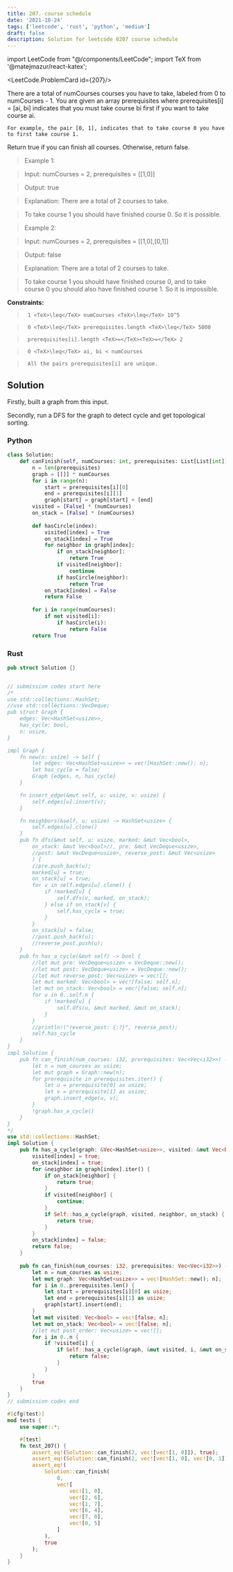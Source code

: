 ```yaml
---
title: 207. course schedule
date: '2021-10-24'
tags: ['leetcode', 'rust', 'python', 'medium']
draft: false
description: Solution for leetcode 0207 course schedule
---
```

import LeetCode from "@/components/LeetCode";
import TeX from '@matejmazur/react-katex';

<LeetCode.ProblemCard id={207}/>
 

  There are a total of numCourses courses you have to take, labeled from 0 to numCourses - 1. You are given an array prerequisites where prerequisites[i] <TeX>=</TeX> [ai, bi] indicates that you must take course bi first if you want to take course ai.

  

  	For example, the pair [0, 1], indicates that to take course 0 you have to first take course 1.

  

  Return true if you can finish all courses. Otherwise, return false.

   

 >   Example 1:

  

 >   Input: numCourses <TeX>=</TeX> 2, prerequisites <TeX>=</TeX> [[1,0]]

 >   Output: true

 >   Explanation: There are a total of 2 courses to take. 

 >   To take course 1 you should have finished course 0. So it is possible.

  

 >   Example 2:

  

 >   Input: numCourses <TeX>=</TeX> 2, prerequisites <TeX>=</TeX> [[1,0],[0,1]]

 >   Output: false

 >   Explanation: There are a total of 2 courses to take. 

 >   To take course 1 you should have finished course 0, and to take course 0 you should also have finished course 1. So it is impossible.

  

   

  **Constraints:**

  

 >   	1 <TeX>\leq</TeX> numCourses <TeX>\leq</TeX> 10^5

 >   	0 <TeX>\leq</TeX> prerequisites.length <TeX>\leq</TeX> 5000

 >   	prerequisites[i].length <TeX>=</TeX><TeX>=</TeX> 2

 >   	0 <TeX>\leq</TeX> ai, bi < numCourses

 >   	All the pairs prerequisites[i] are unique.


## Solution
Firstly, built a graph from this input. 

Secondly, run a DFS for the graph to detect cycle and get topological sorting.

### Python
```python
class Solution:
    def canFinish(self, numCourses: int, prerequisites: List[List[int]]) -> bool:
        n = len(prerequisites)
        graph = [[]] * numCourses
        for i in range(n):
            start = prerequisites[i][0] 
            end = prerequisites[i][1]
            graph[start] = graph[start] + [end]
        visited = [False] * (numCourses)
        on_stack = [False] * (numCourses)
        
        def hasCircle(index):
            visited[index] = True
            on_stack[index] = True
            for neighbor in graph[index]:
                if on_stack[neighbor]:
                    return True
                if visited[neighbor]:
                    continue
                if hasCircle(neighbor):
                    return True
            on_stack[index] = False
            return False
            
        for i in range(numCourses):
            if not visited[i]:
                if hasCircle(i):
                    return False
        return True
```
### Rust
```rust
pub struct Solution {}


// submission codes start here
/*
use std::collections::HashSet;
//use std::collections::VecDeque;
pub struct Graph {
    edges: Vec<HashSet<usize>>,
    has_cycle: bool,
    n: usize,
}

impl Graph {
    fn new(n: usize) -> Self {
        let edges: Vec<HashSet<usize>> = vec![HashSet::new(); n];
        let has_cycle = false;
        Graph {edges, n, has_cycle}
    }

    fn insert_edge(&mut self, u: usize, v: usize) {
        self.edges[u].insert(v);
    }

    fn neighbors(&self, u: usize) -> HashSet<usize> {
        self.edges[u].clone()
    }
    pub fn dfs(&mut self, u: usize, marked: &mut Vec<bool>, 
        on_stack: &mut Vec<bool>//, pre: &mut VecDeque<usize>, 
        //post: &mut VecDeque<usize>, reverse_post: &mut Vec<usize>
        ) {
        //pre.push_back(u);
        marked[u] = true;
        on_stack[u] = true;
        for v in self.edges[u].clone() {
            if !marked[v] {
                self.dfs(v, marked, on_stack);
            } else if on_stack[v] {
                self.has_cycle = true;
            } 
        }
        on_stack[u] = false;
        //post.push_back(u);
        //reverse_post.push(u);
    }
    pub fn has_a_cycle(&mut self) -> bool {
        //let mut pre: VecDeque<usize> = VecDeque::new(); 
        //let mut post: VecDeque<usize> = VecDeque::new();
        //let mut reverse_post: Vec<usize> = vec![];
        let mut marked: Vec<bool> = vec![false; self.n];
        let mut on_stack: Vec<bool> = vec![false; self.n];
        for u in 0..self.n {
            if !marked[u] {
                self.dfs(u, &mut marked, &mut on_stack);
            }
        }
        //println!("reverse_post: {:?}", reverse_post);
        self.has_cycle
    }
}
impl Solution {
    pub fn can_finish(num_courses: i32, prerequisites: Vec<Vec<i32>>) -> bool {
        let n = num_courses as usize;
        let mut graph = Graph::new(n);
        for prerequisite in prerequisites.iter() {
            let u = prerequisite[0] as usize;
            let v = prerequisite[1] as usize;
            graph.insert_edge(u, v);
        }
        !graph.has_a_cycle()
    }
}
*/
use std::collections::HashSet;
impl Solution {
    pub fn has_a_cycle(graph: &Vec<HashSet<usize>>, visited: &mut Vec<bool>, index: usize, on_stack: &mut Vec<bool>) -> bool {
        visited[index] = true;
        on_stack[index] = true;
        for &neighbor in graph[index].iter() {
            if on_stack[neighbor] {
                return true;
            }
            if visited[neighbor] {
                continue;
            }
            if Self::has_a_cycle(graph, visited, neighbor, on_stack) {
                return true;
            }
        }
        on_stack[index] = false;
        return false;
    }
    
    pub fn can_finish(num_courses: i32, prerequisites: Vec<Vec<i32>>) -> bool {
        let n = num_courses as usize;
        let mut graph: Vec<HashSet<usize>> = vec![HashSet::new(); n];
        for i in 0..prerequisites.len() {
            let start = prerequisites[i][0] as usize;
            let end = prerequisites[i][1] as usize;
            graph[start].insert(end);
        }
        let mut visited: Vec<bool> = vec![false; n];
        let mut on_stack: Vec<bool> = vec![false; n];
        //let mut post_order: Vec<usize> = vec![];
        for i in 0..n {
            if !visited[i] {
                if Self::has_a_cycle(&graph, &mut visited, i, &mut on_stack) {
                    return false;
                }
            }
        }
        true
    }
}
// submission codes end

#[cfg(test)]
mod tests {
    use super::*;

    #[test]
    fn test_207() {
        assert_eq!(Solution::can_finish(2, vec![vec![1, 0]]), true);
        assert_eq!(Solution::can_finish(2, vec![vec![1, 0], vec![0, 1]]), false);
        assert_eq!(
            Solution::can_finish(
                8,
                vec![
                    vec![1, 0],
                    vec![2, 6],
                    vec![1, 7],
                    vec![6, 4],
                    vec![7, 0],
                    vec![0, 5]
                ]
            ),
            true
        );
    }
}

```
